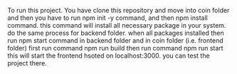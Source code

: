 To run this project. You have clone this repository and move into coin folder and then  you have to run npm init -y command, and then npm install command. this command will install all necessary package in your system.
do the same process for backend folder. when all packages installed then run npm start command in backend folder and in coin folder (i.e. frontend folder) first run command npm run build then run command npm run start this will start the frontend hsoted on localhost:3000.
you can test the project there.
